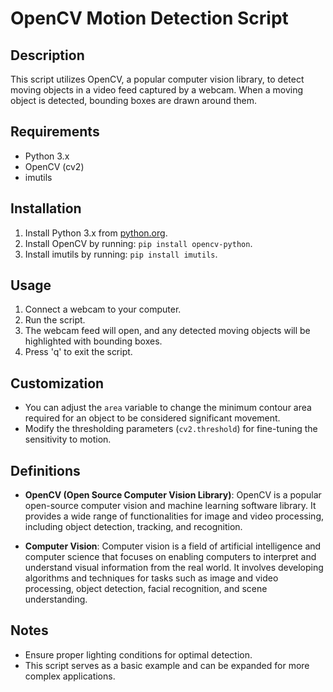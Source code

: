 # OpenCV Motion Detection Script

## Description
This script utilizes OpenCV, a popular computer vision library, to detect moving objects in a video feed captured by a webcam. When a moving object is detected, bounding boxes are drawn around them.

## Requirements
- Python 3.x
- OpenCV (cv2)
- imutils

## Installation
1. Install Python 3.x from [python.org](https://www.python.org/downloads/).
2. Install OpenCV by running: `pip install opencv-python`.
3. Install imutils by running: `pip install imutils`.

## Usage
1. Connect a webcam to your computer.
2. Run the script.
3. The webcam feed will open, and any detected moving objects will be highlighted with bounding boxes.
4. Press 'q' to exit the script.

## Customization
- You can adjust the `area` variable to change the minimum contour area required for an object to be considered significant movement.
- Modify the thresholding parameters (`cv2.threshold`) for fine-tuning the sensitivity to motion.

## Definitions
- **OpenCV (Open Source Computer Vision Library)**: OpenCV is a popular open-source computer vision and machine learning software library. It provides a wide range of functionalities for image and video processing, including object detection, tracking, and recognition.

- **Computer Vision**: Computer vision is a field of artificial intelligence and computer science that focuses on enabling computers to interpret and understand visual information from the real world. It involves developing algorithms and techniques for tasks such as image and video processing, object detection, facial recognition, and scene understanding.

## Notes
- Ensure proper lighting conditions for optimal detection.
- This script serves as a basic example and can be expanded for more complex applications.


